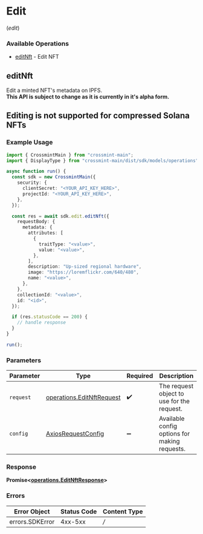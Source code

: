 # Edit
(*edit*)

### Available Operations

* [editNft](#editnft) - Edit NFT

## editNft

Edit a minted NFT's metadata on IPFS. <br> **This API is subject to change as it is currently in it's alpha form.** <br> <h2>Editing is not supported for compressed Solana NFTs</h2>

### Example Usage

```typescript
import { CrossmintMain } from "crossmint-main";
import { DisplayType } from "crossmint-main/dist/sdk/models/operations";

async function run() {
  const sdk = new CrossmintMain({
    security: {
      clientSecret: "<YOUR_API_KEY_HERE>",
      projectId: "<YOUR_API_KEY_HERE>",
    },
  });

  const res = await sdk.edit.editNft({
    requestBody: {
      metadata: {
        attributes: [
          {
            traitType: "<value>",
            value: "<value>",
          },
        ],
        description: "Up-sized regional hardware",
        image: "https://loremflickr.com/640/480",
        name: "<value>",
      },
    },
    collectionId: "<value>",
    id: "<id>",
  });

  if (res.statusCode == 200) {
    // handle response
  }
}

run();
```

### Parameters

| Parameter                                                                  | Type                                                                       | Required                                                                   | Description                                                                |
| -------------------------------------------------------------------------- | -------------------------------------------------------------------------- | -------------------------------------------------------------------------- | -------------------------------------------------------------------------- |
| `request`                                                                  | [operations.EditNftRequest](../../sdk/models/operations/editnftrequest.md) | :heavy_check_mark:                                                         | The request object to use for the request.                                 |
| `config`                                                                   | [AxiosRequestConfig](https://axios-http.com/docs/req_config)               | :heavy_minus_sign:                                                         | Available config options for making requests.                              |


### Response

**Promise<[operations.EditNftResponse](../../sdk/models/operations/editnftresponse.md)>**
### Errors

| Error Object    | Status Code     | Content Type    |
| --------------- | --------------- | --------------- |
| errors.SDKError | 4xx-5xx         | */*             |
